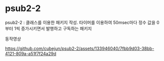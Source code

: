 # psub2-2

psub2-2 : 클래스를 이용한 패키지 작성. 타이머를 이용하여 50msec마다 정수 값을 0부터 1씩 증가시키면서 발행하고 구독하는 패키지

동작영상


https://github.com/cubejun/psub2-2/assets/133946040/7fbb9d03-38bb-4121-809a-a51f7f24a29d

